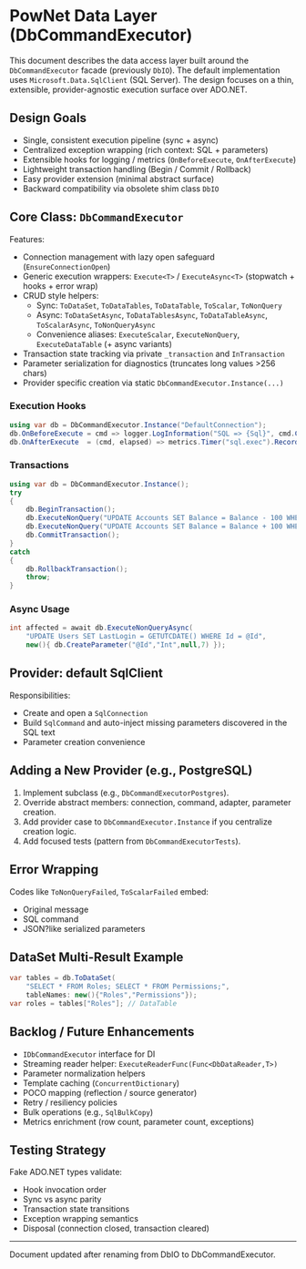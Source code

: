 # PowNet Data Layer (DbCommandExecutor)

This document describes the data access layer built around the `DbCommandExecutor` facade (previously `DbIO`). The default implementation uses `Microsoft.Data.SqlClient` (SQL Server). The design focuses on a thin, extensible, provider-agnostic execution surface over ADO.NET.

## Design Goals
- Single, consistent execution pipeline (sync + async)
- Centralized exception wrapping (rich context: SQL + parameters)
- Extensible hooks for logging / metrics (`OnBeforeExecute`, `OnAfterExecute`)
- Lightweight transaction handling (Begin / Commit / Rollback)
- Easy provider extension (minimal abstract surface)
- Backward compatibility via obsolete shim class `DbIO`

## Core Class: `DbCommandExecutor`
Features:
- Connection management with lazy open safeguard (`EnsureConnectionOpen`)
- Generic execution wrappers: `Execute<T>` / `ExecuteAsync<T>` (stopwatch + hooks + error wrap)
- CRUD style helpers:
  - Sync: `ToDataSet`, `ToDataTables`, `ToDataTable`, `ToScalar`, `ToNonQuery`
  - Async: `ToDataSetAsync`, `ToDataTablesAsync`, `ToDataTableAsync`, `ToScalarAsync`, `ToNonQueryAsync`
  - Convenience aliases: `ExecuteScalar`, `ExecuteNonQuery`, `ExecuteDataTable` (+ async variants)
- Transaction state tracking via private `_transaction` and `InTransaction`
- Parameter serialization for diagnostics (truncates long values >256 chars)
- Provider specific creation via static `DbCommandExecutor.Instance(...)`

### Execution Hooks
```csharp
using var db = DbCommandExecutor.Instance("DefaultConnection");
db.OnBeforeExecute = cmd => logger.LogInformation("SQL => {Sql}", cmd.CommandText);
db.OnAfterExecute  = (cmd, elapsed) => metrics.Timer("sql.exec").Record(elapsed);
```

### Transactions
```csharp
using var db = DbCommandExecutor.Instance();
try
{
    db.BeginTransaction();
    db.ExecuteNonQuery("UPDATE Accounts SET Balance = Balance - 100 WHERE Id = @Id", new(){ db.CreateParameter("@Id","Int",null,1)});
    db.ExecuteNonQuery("UPDATE Accounts SET Balance = Balance + 100 WHERE Id = @Id", new(){ db.CreateParameter("@Id","Int",null,2)});
    db.CommitTransaction();
}
catch
{
    db.RollbackTransaction();
    throw;
}
```

### Async Usage
```csharp
int affected = await db.ExecuteNonQueryAsync(
    "UPDATE Users SET LastLogin = GETUTCDATE() WHERE Id = @Id",
    new(){ db.CreateParameter("@Id","Int",null,7) });
```

## Provider: default SqlClient
Responsibilities:
- Create and open a `SqlConnection`
- Build `SqlCommand` and auto-inject missing parameters discovered in the SQL text
- Parameter creation convenience

## Adding a New Provider (e.g., PostgreSQL)
1. Implement subclass (e.g., `DbCommandExecutorPostgres`).
2. Override abstract members: connection, command, adapter, parameter creation.
3. Add provider case to `DbCommandExecutor.Instance` if you centralize creation logic.
4. Add focused tests (pattern from `DbCommandExecutorTests`).

## Error Wrapping
Codes like `ToNonQueryFailed`, `ToScalarFailed` embed:
- Original message
- SQL command
- JSON?like serialized parameters

## DataSet Multi-Result Example
```csharp
var tables = db.ToDataSet(
    "SELECT * FROM Roles; SELECT * FROM Permissions;",
    tableNames: new(){"Roles","Permissions"});
var roles = tables["Roles"]; // DataTable
```

## Backlog / Future Enhancements
- `IDbCommandExecutor` interface for DI
- Streaming reader helper: `ExecuteReaderFunc(Func<DbDataReader,T>)`
- Parameter normalization helpers
- Template caching (`ConcurrentDictionary`)
- POCO mapping (reflection / source generator)
- Retry / resiliency policies
- Bulk operations (e.g., `SqlBulkCopy`)
- Metrics enrichment (row count, parameter count, exceptions)

## Testing Strategy
Fake ADO.NET types validate:
- Hook invocation order
- Sync vs async parity
- Transaction state transitions
- Exception wrapping semantics
- Disposal (connection closed, transaction cleared)

---
Document updated after renaming from DbIO to DbCommandExecutor.
